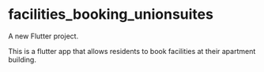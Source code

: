 # facilities_booking_unionsuites

A new Flutter project.

This is a flutter app that allows residents to book facilities at their apartment building.
